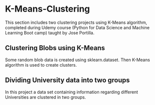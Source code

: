 # K-Means-Clustering

This section includes two clustering projects using  K-Means algorithm,  completed during Udemy course (Python for Data Science and Machine Learning Boot camp) taught by Jose Portilla.


## Clustering Blobs using K-Means
Some random blob data is created using sklearn.dataset. Then K-Means algorithm is used to create clusters.  


## Dividing University data into two groups  
In this project a data set containing information regarding different Universities are clustered in two groups.
